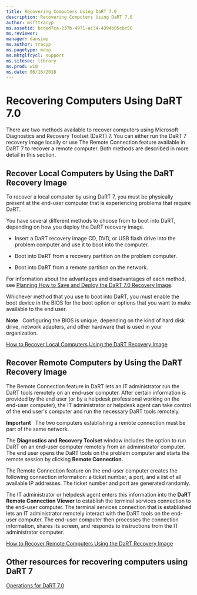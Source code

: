```yaml
---
title: Recovering Computers Using DaRT 7.0
description: Recovering Computers Using DaRT 7.0
author: msfttracyp
ms.assetid: bcded7ca-237b-4971-ac34-4394b05cbc50
ms.reviewer: 
manager: dansimp
ms.author: tracyp
ms.pagetype: mdop
ms.mktglfcycl: support
ms.sitesec: library
ms.prod: w10
ms.date: 06/16/2016
---
```



# Recovering Computers Using DaRT 7.0


There are two methods available to recover computers using Microsoft Diagnostics and Recovery Toolset (DaRT) 7. You can either run the DaRT 7 recovery image locally or use The Remote Connection feature available in DaRT 7 to recover a remote computer. Both methods are described in more detail in this section.

## Recover Local Computers by Using the DaRT Recovery Image


To recover a local computer by using DaRT 7, you must be physically present at the end-user computer that is experiencing problems that require DaRT.

You have several different methods to choose from to boot into DaRT, depending on how you deploy the DaRT recovery image.

-   Insert a DaRT recovery image CD, DVD, or USB flash drive into the problem computer and use it to boot into the computer.

-   Boot into DaRT from a recovery partition on the problem computer.

-   Boot into DaRT from a remote partition on the network.

For information about the advantages and disadvantages of each method, see [Planning How to Save and Deploy the DaRT 7.0 Recovery Image](planning-how-to-save-and-deploy-the-dart-70-recovery-image.md).

Whichever method that you use to boot into DaRT, you must enable the boot device in the BIOS for the boot option or options that you want to make available to the end user.

**Note**  
Configuring the BIOS is unique, depending on the kind of hard disk drive, network adapters, and other hardware that is used in your organization.

 

[How to Recover Local Computers Using the DaRT Recovery Image](how-to-recover-local-computers-using-the-dart-recovery-image-dart-7.md)

## Recover Remote Computers by Using the DaRT Recovery Image


The Remote Connection feature in DaRT lets an IT administrator run the DaRT tools remotely on an end-user computer. After certain information is provided by the end user (or by a helpdesk professional working on the end-user computer), the IT administrator or helpdesk agent can take control of the end user's computer and run the necessary DaRT tools remotely.

**Important**  
The two computers establishing a remote connection must be part of the same network.

 

The **Diagnostics and Recovery Toolset** window includes the option to run DaRT on an end-user computer remotely from an administrator computer. The end user opens the DaRT tools on the problem computer and starts the remote session by clicking **Remote Connection**.

The Remote Connection feature on the end-user computer creates the following connection information: a ticket number, a port, and a list of all available IP addresses. The ticket number and port are generated randomly.

The IT administrator or helpdesk agent enters this information into the **DaRT Remote Connection Viewer** to establish the terminal services connection to the end-user computer. The terminal services connection that is established lets an IT administrator remotely interact with the DaRT tools on the end-user computer. The end-user computer then processes the connection information, shares its screen, and responds to instructions from the IT administrator computer.

[How to Recover Remote Computers Using the DaRT Recovery Image](how-to-recover-remote-computers-using-the-dart-recovery-image-dart-7.md)

## Other resources for recovering computers using DaRT 7


[Operations for DaRT 7.0](operations-for-dart-70-new-ia.md)

 

 





